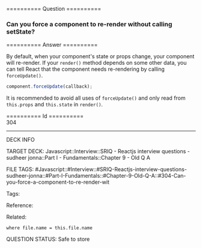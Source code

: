 ========== Question ==========  

### Can you force a component to re-render without calling setState?  

========== Answer ==========  

By default, when your component's state or props change, your component will re-render. If your `render()` method depends on some other data, you can tell React that the component needs re-rendering by calling `forceUpdate()`.

```javascript
component.forceUpdate(callback);
```

It is recommended to avoid all uses of `forceUpdate()` and only read from `this.props` and `this.state` in `render()`.

========== Id ==========  
304

---

DECK INFO

TARGET DECK: Javascript::Interview::SRIQ - Reactjs interview questions - sudheer jonna::Part I - Fundamentals::Chapter 9 - Old Q A

FILE TAGS: #Javascript::#Interview::#SRIQ-Reactjs-interview-questions-sudheer-jonna::#Part-I-Fundamentals::#Chapter-9-Old-Q-A::#304-Can-you-force-a-component-to-re-render-wit

Tags:

Reference:

Related:

```dataview
where file.name = this.file.name
```
QUESTION STATUS: Safe to store
